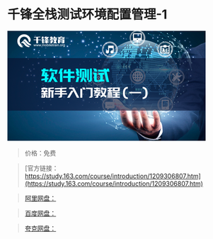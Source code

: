 # 千锋全栈测试环境配置管理-1

![img](../../../assets/study163/free/52838b8672164a2b85cb2fbc9e2d1439.png)

> 价格：免费

> [官方链接：https://study.163.com/course/introduction/1209306807.htm](https://study.163.com/course/introduction/1209306807.htm)

> [阿里网盘：]()

> [百度网盘：]()

> [夸克网盘：]()
